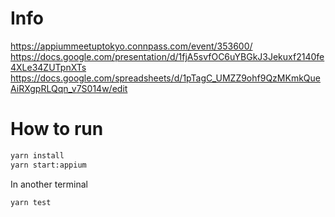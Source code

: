 # Info

https://appiummeetuptokyo.connpass.com/event/353600/
https://docs.google.com/presentation/d/1fjA5svfOC6uYBGkJ3Jekuxf2140fe4XLe34ZUTpnXTs
https://docs.google.com/spreadsheets/d/1pTagC_UMZZ9ohf9QzMKmkQueAiRXgpRLQqn_v7S014w/edit

# How to run

```bash
yarn install
yarn start:appium
```

In another terminal

```
yarn test
```
